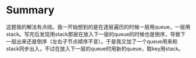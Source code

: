 # Summary
这题我的解法有点绕。我一开始想到的是在逐层遍历的时候一层用queue，一层用stack。写完后发现用stack那层在放入下一层的queue的时候也是倒序，导致下一层出来还是倒序（左右子节点顺序不变）。于是我又加了一个queue用来和stack同步出入，不过在放入下一层的queue时用新的queue，取key用stack。  
